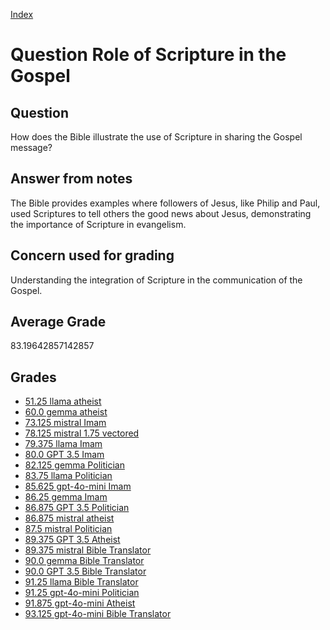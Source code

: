 
[Index](../../index.md)
# Question Role of Scripture in the Gospel
## Question
How does the Bible illustrate the use of Scripture in sharing the Gospel message?

## Answer from notes
The Bible provides examples where followers of Jesus, like Philip and Paul, used Scriptures to tell others the good news about Jesus, demonstrating the importance of Scripture in evangelism.

## Concern used for grading
Understanding the integration of Scripture in the communication of the Gospel.

## Average Grade
83.19642857142857

## Grades
 * [51.25 llama atheist](../answers/llama_atheist/Role_of_Scripture_in_the_Gospel.md)
 * [60.0 gemma atheist](../answers/gemma_atheist/Role_of_Scripture_in_the_Gospel.md)
 * [73.125 mistral Imam](../answers/mistral_Imam/Role_of_Scripture_in_the_Gospel.md)
 * [78.125 mistral 1.75 vectored](../answers/mistral_1.75_vectored/Role_of_Scripture_in_the_Gospel.md)
 * [79.375 llama Imam](../answers/llama_Imam/Role_of_Scripture_in_the_Gospel.md)
 * [80.0 GPT 3.5 Imam](../answers/GPT_3.5_Imam/Role_of_Scripture_in_the_Gospel.md)
 * [82.125 gemma Politician](../answers/gemma_Politician/Role_of_Scripture_in_the_Gospel.md)
 * [83.75 llama Politician](../answers/llama_Politician/Role_of_Scripture_in_the_Gospel.md)
 * [85.625 gpt-4o-mini Imam](../answers/gpt-4o-mini_Imam/Role_of_Scripture_in_the_Gospel.md)
 * [86.25 gemma Imam](../answers/gemma_Imam/Role_of_Scripture_in_the_Gospel.md)
 * [86.875 GPT 3.5 Politician](../answers/GPT_3.5_Politician/Role_of_Scripture_in_the_Gospel.md)
 * [86.875 mistral atheist](../answers/mistral_atheist/Role_of_Scripture_in_the_Gospel.md)
 * [87.5 mistral Politician](../answers/mistral_Politician/Role_of_Scripture_in_the_Gospel.md)
 * [89.375 GPT 3.5 Atheist](../answers/GPT_3.5_Atheist/Role_of_Scripture_in_the_Gospel.md)
 * [89.375 mistral Bible Translator](../answers/mistral_Bible_Translator/Role_of_Scripture_in_the_Gospel.md)
 * [90.0 gemma Bible Translator](../answers/gemma_Bible_Translator/Role_of_Scripture_in_the_Gospel.md)
 * [90.0 GPT 3.5 Bible Translator](../answers/GPT_3.5_Bible_Translator/Role_of_Scripture_in_the_Gospel.md)
 * [91.25 llama Bible Translator](../answers/llama_Bible_Translator/Role_of_Scripture_in_the_Gospel.md)
 * [91.25 gpt-4o-mini Politician](../answers/gpt-4o-mini_Politician/Role_of_Scripture_in_the_Gospel.md)
 * [91.875 gpt-4o-mini Atheist](../answers/gpt-4o-mini_Atheist/Role_of_Scripture_in_the_Gospel.md)
 * [93.125 gpt-4o-mini Bible Translator](../answers/gpt-4o-mini_Bible_Translator/Role_of_Scripture_in_the_Gospel.md)
